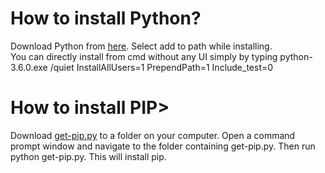 <h1>How to install Python?</h1>
<p>Download Python from <a href="https://www.python.org/downloads/windows/">here</a>. Select add to path while installing.<br>You can directly install from cmd without any UI simply by typing python-3.6.0.exe /quiet InstallAllUsers=1 PrependPath=1 Include_test=0</p>
<h1>How to install PIP></h1>
<p>Download <a href="https://www.google.com/url?sa=t&rct=j&q=&esrc=s&source=web&cd=13&cad=rja&uact=8&ved=2ahUKEwiuqI3S7v3kAhVPAHIKHen6C0YQFjAMegQIAxAB&url=https%3A%2F%2Fbootstrap.pypa.io%2Fget-pip.py&usg=AOvVaw0zKVO_zW0nkF7s0zdjWFNj">get-pip.py</a> to a folder on your computer. Open a command prompt window and navigate to the folder containing get-pip.py. Then run python get-pip.py. This will install pip.</p>
